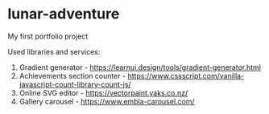 # lunar-adventure
My first portfolio project

Used libraries and services:
1. Gradient generator - https://learnui.design/tools/gradient-generator.html
2. Achievements section counter - https://www.cssscript.com/vanilla-javascript-count-library-count-js/
3. Online SVG editor - https://vectorpaint.yaks.co.nz/
4. Gallery carousel - https://www.embla-carousel.com/